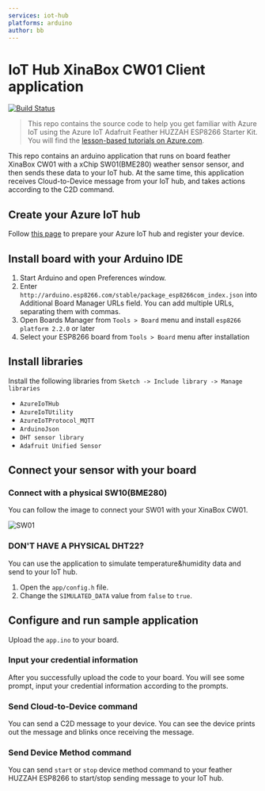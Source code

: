 ```yaml
---
services: iot-hub
platforms: arduino
author: bb
---
```


# IoT Hub XinaBox CW01 Client application 
[![Build Status](https://travis-ci.org/Azure-Samples/iot-hub-xinabox-cw01-client-app.svg?branch=master)](https://travis-ci.org/Azure-Samples/iot-hub-xinabox-cw01-client-app)

> This repo contains the source code to help you get familiar with Azure IoT using the Azure IoT Adafruit Feather HUZZAH ESP8266 Starter Kit. You will find the [lesson-based tutorials on Azure.com](https://docs.microsoft.com/en-us/azure/iot-hub/iot-hub-arduino-huzzah-esp8266-get-started).

This repo contains an arduino application that runs on board feather XinaBox CW01 with a xChip SW01(BME280) weather sensor sensor, and then sends these data to your IoT hub. At the same time, this application receives Cloud-to-Device message from your IoT hub, and takes actions according to the C2D command. 

## Create your Azure IoT hub
Follow [this page](https://docs.microsoft.com/en-us/azure/iot-hub/iot-hub-arduino-xinabox-cw01-get-started) to prepare your Azure IoT hub and register your device.

## Install board with your Arduino IDE
1. Start Arduino and open Preferences window.
2. Enter `http://arduino.esp8266.com/stable/package_esp8266com_index.json` into Additional Board Manager URLs field. You can add multiple URLs, separating them with commas.
3. Open Boards Manager from `Tools > Board` menu and install `esp8266 platform 2.2.0` or later
4. Select your ESP8266 board from `Tools > Board` menu after installation

## Install libraries
Install the following libraries from `Sketch -> Include library -> Manage libraries`

* `AzureIoTHub`
* `AzureIoTUtility`
* `AzureIoTProtocol_MQTT`
* `ArduinoJson`
* `DHT sensor library`
* `Adafruit Unified Sensor`

## Connect your sensor with your board
### Connect with a physical SW10(BME280)
You can follow the image to connect your SW01 with your XinaBox CW01.

![SW01](https://docs.microsoft.com/en-us/azure/iot-hub/media/iot-hub-xinabox-cw01-wifi-xchip-arduino-get-started/cw01+sw01.png)

### DON'T HAVE A PHYSICAL DHT22?
You can use the application to simulate temperature&humidity data and send to your IoT hub.
1. Open the `app/config.h` file.
2. Change the `SIMULATED_DATA` value from `false` to `true`.

## Configure and run sample application
Upload the `app.ino` to your board.

### Input your credential information
After you successfully upload the code to your board. You will see some prompt, input your credential information according to the prompts.

### Send Cloud-to-Device command
You can send a C2D message to your device. You can see the device prints out the message and blinks once receiving the message.

### Send Device Method command
You can send `start` or `stop` device method command to your feather HUZZAH ESP8266 to start/stop sending message to your IoT hub.